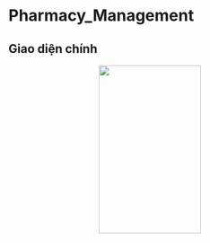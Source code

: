 # Pharmacy_Management

## Giao diện chính
<p align="center">
    <img src="https://res.cloudinary.com/dl3hvap4a/image/upload/v1695998135/%E1%BA%A2nh1_trov9u.png" style="width:60%;height:300px" />
</p>
